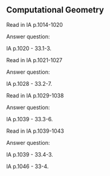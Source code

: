 ## Computational Geometry

Read in IA p.1014-1020

Answer question:

IA p.1020 - 33.1-3.

Read in IA p.1021-1027

Answer question:

IA p.1028 - 33.2-7.

Read in IA p.1029-1038

Answer question:

IA p.1039 - 33.3-6.

Read in IA p.1039-1043

Answer question:

IA p.1039 - 33.4-3.

IA p.1046 - 33-4.
